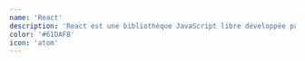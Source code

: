 ```yaml
---
name: 'React'
description: 'React est une bibliothèque JavaScript libre développée par Facebook pour créer des interfaces utilisateur interactives et réactives. Elle utilise un DOM virtuel et une approche basée sur les composants pour construire des applications web modernes et performantes.'
color: '#61DAFB'
icon: 'atom'
---
```

